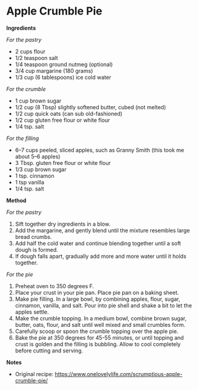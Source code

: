 # Apple Crumble Pie

**Ingredients**

*For the pastry*

* 2 cups flour
* 1/2 teaspoon salt
* 1/4 teaspoon ground nutmeg (optional)
* 3/4 cup margarine (180 grams)
* 1/3 cup (6 tablespoons) ice cold water

*For the crumble*

* 1 cup brown sugar
* 1/2 cup (8 Tbsp) slightly softened butter, cubed (not melted)
* 1/2 cup quick oats (can sub old-fashioned)
* 1/2 cup gluten free flour or white flour
* 1/4 tsp. salt

*For the filling*

* 6–7 cups peeled, sliced apples, such as Granny Smith (this took me about 5–6 apples)
* 3 Tbsp. gluten free flour or white flour
* 1/3 cup brown sugar
* 1 tsp. cinnamon
* 1 tsp vanilla
* 1/4 tsp. salt

**Method**

*For the pastry*

1. Sift together dry ingredients in a blow.
2. Add the margarine, and gently blend until the mixture resembles large bread crumbs.
3. Add half the cold water and continue blending together until a soft dough is formed.
4. If dough falls apart, gradually add more and more water until it holds together.

*For the pie*

1. Preheat oven to 350 degrees F.
2. Place your crust in your pie pan. Place pie pan on a baking sheet.
3. Make pie filling. In a large bowl, by combining apples, flour, sugar, cinnamon, vanilla, and salt. Pour into pie shell and shake a bit to let the apples settle.
4. Make the crumble topping. In a medium bowl, combine brown sugar, butter, oats, flour, and salt until well mixed and small crumbles form.
5. Carefully scoop or spoon the crumble topping over the apple pie.
6. Bake the pie at 350 degrees for 45-55 minutes, or until topping and crust is golden and the filling is bubbling. Allow to cool completely before cutting and serving.

**Notes**

* Original recipe: https://www.onelovelylife.com/scrumptious-apple-crumble-pie/

